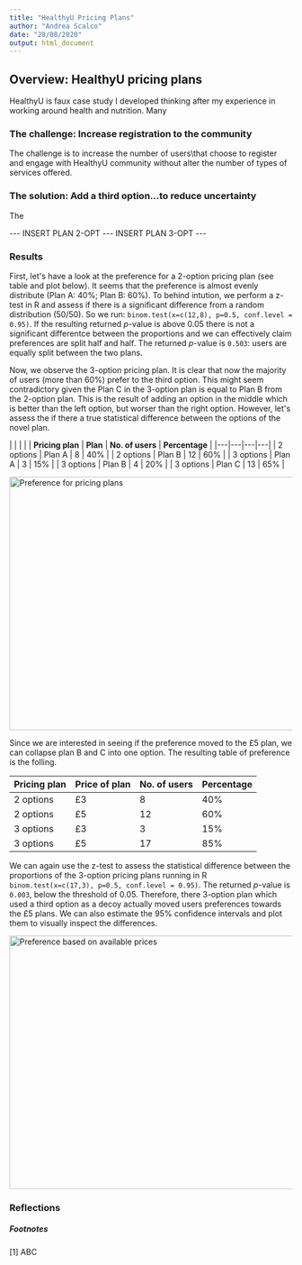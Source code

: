 ```yaml
---
title: "HealthyU Pricing Plans"
author: "Andrea Scalco"
date: "28/08/2020"
output: html_document
---
```


## Overview: HealthyU pricing plans

HealthyU is faux case study I developed thinking after my experience in working around health and nutrition. Many 

### The challenge: Increase registration to the community

The challenge is to increase the number of users\that choose to register and engage with HealthyU community without alter the number of types of services offered.

### The solution: Add a third option...to reduce uncertainty

The 

--- INSERT PLAN 2-OPT 
--- INSERT PLAN 3-OPT ---

### Results 

First, let's have a look at the preference for a 2-option pricing plan (see table and plot below). It seems that the preference is almost evenly distribute (Plan A: 40%; Plan B: 60%). To behind intution, we perform a z-test in R and assess if there is a significant difference from a random distribution (50/50). So we run: ```binom.test(x=c(12,8), p=0.5, conf.level = 0.95)```. If the resulting returned *p*-value is above 0.05 there is not a significant differentce between the proportions and we can effectively claim preferences are split half and half. The returned *p*-value is ```0.503```: users are equally split between the two plans.

Now, we observe the 3-option pricing plan. It is clear that now the majority of users (more than 60%) prefer to the third option. This might seem contradictory given the Plan C in the 3-option plan is equal to Plan B from the 2-option plan. This is the result of adding an option in the middle which is better than the left option, but worser than the right option. However, let's assess the if there a true statistical difference between the options of the novel plan.  

| | | |
| **Pricing plan** | **Plan** | **No. of users** | **Percentage** | 
|---|---|---|---|
| 2 options | Plan A | 8 | 40% |
| 2 options | Plan B | 12 | 60% |
| 3 options | Plan A | 3 | 15% |
| 3 options | Plan B | 4 | 20% |
| 3 options | Plan C | 13 | 65% |


<img src="/projects/case_study_pricing_plans_files/Percentage_preference_plans_1000x600.png" alt="Preference for pricing plans" width="700px" height="450px"/>

Since we are interested in seeing if the preference moved to the £5 plan, we can collapse plan B and C into one option. The resulting table of preference is the folling.

|Pricing plan| Price of plan | No. of users|Percentage|
|-|-|-|-|
|2 options| £3 | 8 | 40% |
|2 options| £5 | 12 | 60% |
|3 options| £3 | 3 | 15% |
|3 options| £5 | 17 | 85% |

We can again use the z-test to assess the statistical difference between the proportions of the 3-option pricing plans running in R ```binom.test(x=c(17,3), p=0.5, conf.level = 0.95)```. The returned *p*-value is ```0.003```, below the threshold of 0.05. Therefore, there 3-option plan which used a third option as a decoy actually moved users preferences towards the £5 plans. We can also estimate the 95% confidence intervals and plot them to visually inspect the differences.

<img src="/projects/case_study_pricing_plans_files/Percentage_preference_prices_1000x600+CIs.png" alt="Preference based on available prices" width="700px" height="450px"/>


### Reflections


##### Footnotes

[1] ABC